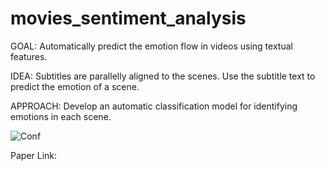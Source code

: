 # movies_sentiment_analysis

GOAL: Automatically predict the emotion flow in videos using textual features.

IDEA: Subtitles are parallelly aligned to the scenes. Use the subtitle text to predict the emotion of a scene.

APPROACH: Develop an automatic classification model for identifying emotions in each scene. 

![Conf](./resources/figure_combined_wo.png)

Paper Link: 
